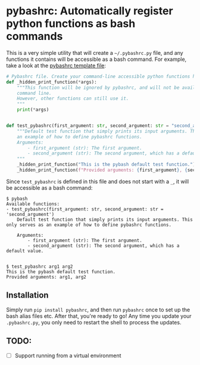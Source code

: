 # pybashrc: Automatically register python functions as bash commands
This is a very simple utility that will create a `~/.pybashrc.py` file, and any functions it contains will be accessible as a bash command. For example, take a look at the [pybashrc template file](pybashrc/pybashrc_template.py):
```python
# Pybashrc file. Create your command-line accessible python functions here.
def _hidden_print_function(*args):
    """This function will be ignored by pybashrc, and will not be available from the
    command line.
    However, other functions can still use it.
    """
    print(*args)


def test_pybashrc(first_argument: str, second_argument: str = "second_argument"):
    """Default test function that simply prints its input arguments. This only serves as
    an example of how to define pybashrc functions.
    Arguments:
        - first_argument (str): The first argument.
        - second_argument (str): The second argument, which has a default value.
    """
    _hidden_print_function("This is the pybash default test function.")
    _hidden_print_function(f"Provided arguments: {first_argument}, {second_argument}")
```

Since `test_pybashrc` is defined in this file and does not start with a `_`, it will be accessible as a bash command:
```
$ pybash
Available functions:
- test_pybashrc(first_argument: str, second_argument: str = 'second_argument')
	Default test function that simply prints its input arguments. This only serves as an example of how to define pybashrc functions.

	Arguments:
		- first_argument (str): The first argument.
		- second_argument (str): The second argument, which has a default value.
	
```

```
$ test_pybashrc arg1 arg2
This is the pybash default test function.
Provided arguments: arg1, arg2
```

## Installation
Simply run `pip install pybashrc`, and then run `pybashrc` once to set up the bash alias files etc. After that, you're ready to go! Any time you update your `.pybashrc.py`, you only need to restart the shell to process the updates.

## TODO:
- [ ] Support running from a virtual environment
